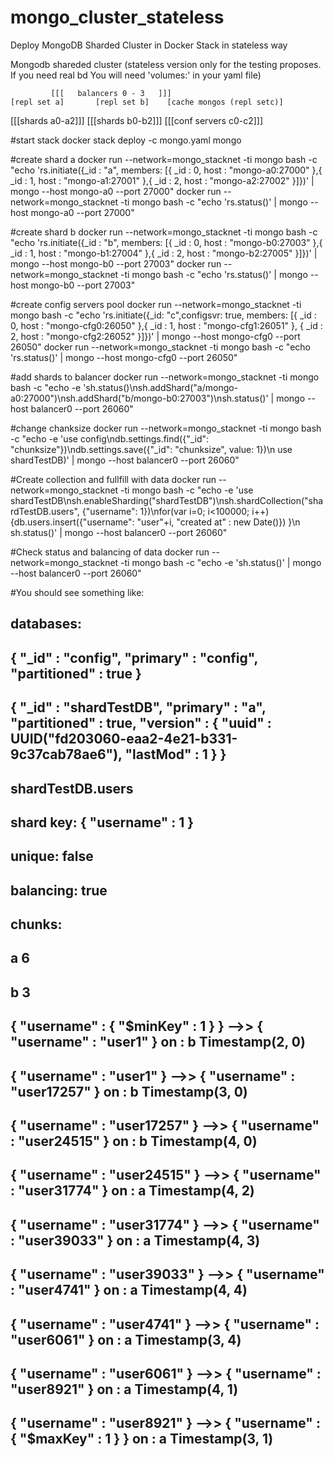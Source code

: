 # mongo_cluster_stateless
Deploy MongoDB Sharded Cluster in Docker Stack in stateless way

Mongodb shareded cluster
(stateless version only for the testing proposes. If you need real bd You will need 'volumes:' in your yaml file)

             [[[   balancers 0 - 3   ]]]
    [repl set a]       [repl set b]    [cache mongos (repl setc)]
 [[[shards a0-a2]]] [[[shards b0-b2]]]   [[[conf servers c0-c2]]]

#start stack
docker stack deploy -c mongo.yaml mongo

#create shard a
docker run --network=mongo_stacknet  -ti mongo  bash -c "echo 'rs.initiate({_id : \"a\", members: [{ _id : 0, host : \"mongo-a0:27000\" },{ _id : 1, host : \"mongo-a1:27001\" },{ _id : 2, host : \"mongo-a2:27002\" }]})' | mongo --host mongo-a0 --port 27000"
docker run --network=mongo_stacknet  -ti mongo  bash -c "echo 'rs.status()' | mongo --host mongo-a0 --port 27000"

#create shard b
docker run --network=mongo_stacknet  -ti mongo  bash -c "echo 'rs.initiate({_id : \"b\", members: [{ _id : 0, host : \"mongo-b0:27003\" },{ _id : 1, host : \"mongo-b1:27004\" },{ _id : 2, host : \"mongo-b2:27005\" }]})' | mongo --host mongo-b0 --port 27003"
docker run --network=mongo_stacknet  -ti mongo  bash -c "echo 'rs.status()' | mongo --host mongo-b0 --port 27003"

#create config servers pool
docker run --network=mongo_stacknet  -ti mongo  bash -c "echo 'rs.initiate({_id: \"c\",configsvr: true, members: [{ _id : 0, host : \"mongo-cfg0:26050\" },{ _id : 1, host : \"mongo-cfg1:26051\" }, { _id : 2, host : \"mongo-cfg2:26052\" }]})' | mongo --host mongo-cfg0 --port 26050"
docker run --network=mongo_stacknet  -ti mongo  bash -c "echo 'rs.status()' | mongo --host mongo-cfg0 --port 26050"

#add shards to balancer
docker run --network=mongo_stacknet  -ti mongo  bash -c "echo -e 'sh.status()\nsh.addShard(\"a/mongo-a0:27000\")\nsh.addShard(\"b/mongo-b0:27003\")\nsh.status()' | mongo --host balancer0 --port 26060"

#change chanksize
docker run --network=mongo_stacknet  -ti mongo  bash -c "echo -e 'use config\ndb.settings.find({\"_id\": \"chunksize\"})\ndb.settings.save({\"_id\": \"chunksize\", value: 1})\n use shardTestDB)' | mongo --host balancer0 --port 26060"

#Create collection and fullfill with data
docker run --network=mongo_stacknet  -ti mongo  bash -c "echo -e 'use shardTestDB\nsh.enableSharding(\"shardTestDB\")\nsh.shardCollection(\"shardTestDB.users\", {\"username\": 1})\nfor(var i=0; i<100000; i++){db.users.insert({\"username\": \"user\"+i, \"created at\" : new    Date()}) }\n sh.status()' | mongo --host balancer0 --port 26060"

#Check status and balancing of data
docker run --network=mongo_stacknet  -ti mongo  bash -c "echo -e 'sh.status()' | mongo --host balancer0 --port 26060"

#You should see something like:
## databases:
##        {  "_id" : "config",  "primary" : "config",  "partitioned" : true }
##        {  "_id" : "shardTestDB",  "primary" : "a",  "partitioned" : true,  "version" : {  "uuid" : UUID("fd203060-eaa2-4e21-b331-9c37cab78ae6"),  "lastMod" : 1 } }
##                shardTestDB.users
##                        shard key: { "username" : 1 }
##                        unique: false
##                        balancing: true
##                        chunks:
##                                a	6
##                                b	3
##                        { "username" : { "$minKey" : 1 } } -->> { "username" : "user1" } on : b Timestamp(2, 0) 
##                        { "username" : "user1" } -->> { "username" : "user17257" } on : b Timestamp(3, 0) 
##                        { "username" : "user17257" } -->> { "username" : "user24515" } on : b Timestamp(4, 0) 
##                        { "username" : "user24515" } -->> { "username" : "user31774" } on : a Timestamp(4, 2) 
##                        { "username" : "user31774" } -->> { "username" : "user39033" } on : a Timestamp(4, 3) 
##                        { "username" : "user39033" } -->> { "username" : "user4741" } on : a Timestamp(4, 4) 
##                        { "username" : "user4741" } -->> { "username" : "user6061" } on : a Timestamp(3, 4) 
##                        { "username" : "user6061" } -->> { "username" : "user8921" } on : a Timestamp(4, 1) 
##                        { "username" : "user8921" } -->> { "username" : { "$maxKey" : 1 } } on : a Timestamp(3, 1) 
##
